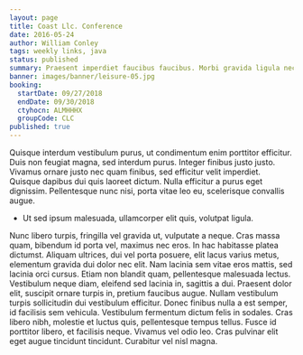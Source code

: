 ```yaml
---
layout: page
title: Coast Llc. Conference
date: 2016-05-24
author: William Conley
tags: weekly links, java
status: published
summary: Praesent imperdiet faucibus faucibus. Morbi gravida ligula nec faucibus lacinia.
banner: images/banner/leisure-05.jpg
booking:
  startDate: 09/27/2018
  endDate: 09/30/2018
  ctyhocn: ALMHHHX
  groupCode: CLC
published: true
---
```

Quisque interdum vestibulum purus, ut condimentum enim porttitor efficitur. Duis non feugiat magna, sed interdum purus. Integer finibus justo justo. Vivamus ornare justo nec quam finibus, sed efficitur velit imperdiet. Quisque dapibus dui quis laoreet dictum. Nulla efficitur a purus eget dignissim. Pellentesque nunc nisi, porta vitae leo eu, scelerisque convallis augue.

* Ut sed ipsum malesuada, ullamcorper elit quis, volutpat ligula.

Nunc libero turpis, fringilla vel gravida ut, vulputate a neque. Cras massa quam, bibendum id porta vel, maximus nec eros. In hac habitasse platea dictumst. Aliquam ultrices, dui vel porta posuere, elit lacus varius metus, elementum gravida dui dolor nec elit. Nam lacinia sem vitae eros mattis, sed lacinia orci cursus. Etiam non blandit quam, pellentesque malesuada lectus. Vestibulum neque diam, eleifend sed lacinia in, sagittis a dui. Praesent dolor elit, suscipit ornare turpis in, pretium faucibus augue. Nullam vestibulum turpis sollicitudin dui vestibulum efficitur. Donec finibus nulla a est semper, id facilisis sem vehicula. Vestibulum fermentum dictum felis in sodales. Cras libero nibh, molestie et luctus quis, pellentesque tempus tellus. Fusce id porttitor libero, et facilisis neque. Vivamus vel odio leo. Cras pulvinar elit eget augue tincidunt tincidunt. Curabitur vel nisl magna.
